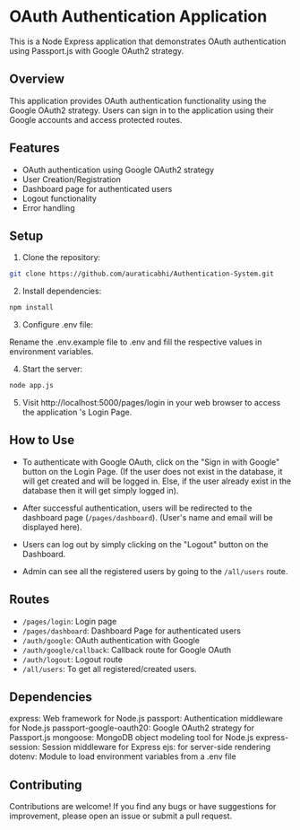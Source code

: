 # OAuth Authentication Application

This is a Node Express application that demonstrates OAuth authentication using Passport.js with Google OAuth2 strategy.

## Overview

This application provides OAuth authentication functionality using the Google OAuth2 strategy. Users can sign in to the application using their Google accounts and access protected routes.

## Features

- OAuth authentication using Google OAuth2 strategy
- User Creation/Registration 
- Dashboard page for authenticated users
- Logout functionality
- Error handling

## Setup

1. Clone the repository: 

```bash
git clone https://github.com/auraticabhi/Authentication-System.git
```
2. Install dependencies: 

```bash
npm install
```

3. Configure .env file: 

Rename the .env.example file to .env and fill the respective values in environment variables.

4. Start the server: 

```bash
node app.js
```

5. Visit http://localhost:5000/pages/login in your web browser to access the application 's Login Page.

## How to Use

- To authenticate with Google OAuth, click on the "Sign in with Google" button on the Login Page. (If the user does not exist in the database, it will get created and will be logged in. Else, if the user already exist in the database then it will get simply logged in).

- After successful authentication, users will be redirected to the dashboard page (`/pages/dashboard`). (User's name and email will be displayed here).

- Users can log out by simply clicking on the "Logout" button on the Dashboard.

- Admin can see all the registered users by going to the `/all/users` route.

## Routes

- `/pages/login`: Login page
- `/pages/dashboard`: Dashboard Page for authenticated users
- `/auth/google`: OAuth authentication with Google
- `/auth/google/callback`: Callback route for Google OAuth
- `/auth/logout`: Logout route
- `/all/users`: To get all registered/created users.

## Dependencies

express: Web framework for Node.js
passport: Authentication middleware for Node.js
passport-google-oauth20: Google OAuth2 strategy for Passport.js
mongoose: MongoDB object modeling tool for Node.js
express-session: Session middleware for Express
ejs: for server-side rendering
dotenv: Module to load environment variables from a .env file

## Contributing

Contributions are welcome! If you find any bugs or have suggestions for improvement, please open an issue or submit a pull request.
